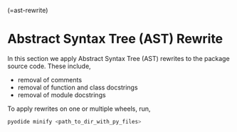 (=ast-rewrite)

# Abstract Syntax Tree (AST) Rewrite

In this section we apply Abstract Syntax Tree (AST) rewrites to the package source code. These include,

 - removal of comments
 - removal of function and class docstrings
 - removal of module docstrings

To apply rewrites on one or multiple wheels, run,
```bash
pyodide minify <path_to_dir_with_py_files>
```

